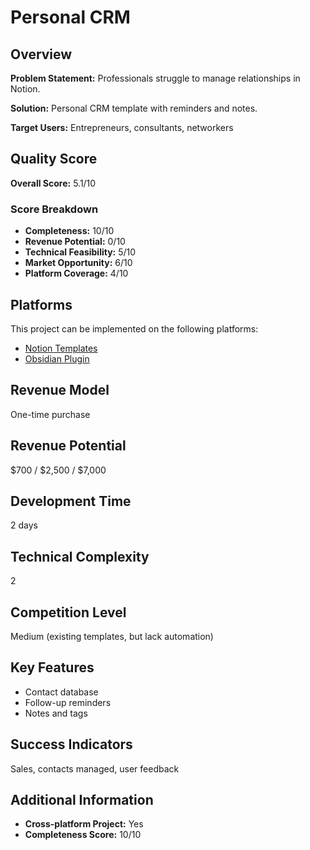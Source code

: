 # Personal CRM

## Overview
**Problem Statement:** Professionals struggle to manage relationships in Notion.

**Solution:** Personal CRM template with reminders and notes.

**Target Users:** Entrepreneurs, consultants, networkers

## Quality Score
**Overall Score:** 5.1/10

### Score Breakdown
- **Completeness:** 10/10
- **Revenue Potential:** 0/10
- **Technical Feasibility:** 5/10
- **Market Opportunity:** 6/10
- **Platform Coverage:** 4/10

## Platforms
This project can be implemented on the following platforms:
- [Notion Templates](./platforms/notion-templates/)
- [Obsidian Plugin](./platforms/obsidian-plugin/)

## Revenue Model
One-time purchase

## Revenue Potential
$700 / $2,500 / $7,000

## Development Time
2 days

## Technical Complexity
2

## Competition Level
Medium (existing templates, but lack automation)

## Key Features
- Contact database
- Follow-up reminders
- Notes and tags

## Success Indicators
Sales, contacts managed, user feedback

## Additional Information
- **Cross-platform Project:** Yes
- **Completeness Score:** 10/10
